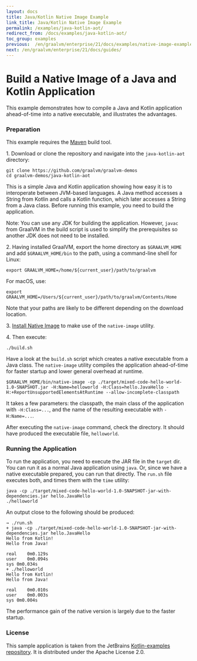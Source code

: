 ```yaml
---
layout: docs
title: Java/Kotlin Native Image Example
link_title: Java/Kotlin Native Image Example
permalink: /examples/java-kotlin-aot/
redirect_from: /docs/examples/java-kotlin-aot/
toc_group: examples
previous:  /en/graalvm/enterprise/21/docs/examples/native-image-examples/
next: /en/graalvm/enterprise/21/docs/guides/
---
```


# Build a Native Image of a Java and Kotlin Application

This example demonstrates how to compile a Java and Kotlin application
ahead-of-time into a native executable, and illustrates the advantages.

### Preparation

This example requires the [Maven](https://maven.apache.org/) build tool.

1&#46; Download or clone the repository and navigate into the `java-kotlin-aot` directory:
```shell
git clone https://github.com/graalvm/graalvm-demos
cd graalvm-demos/java-kotlin-aot
```
This is a simple Java and Kotlin application showing how easy it is to
interoperate between JVM-based languages. A Java method accesses a String from
Kotlin and calls a Kotlin function, which later accesses a String from a Java
class. Before running this example, you need to build the application.

Note: You can use any JDK for building the application. However, `javac` from GraalVM
in the build script is used to simplify the prerequisites so another JDK does not need to be installed.

2&#46; Having installed GraalVM, export the home directory as `$GRAALVM_HOME` and add `$GRAALVM_HOME/bin`
to the path, using a command-line shell for Linux:
```shell
export GRAALVM_HOME=/home/${current_user}/path/to/graalvm
```
For macOS, use:
```shell
export GRAALVM_HOME=/Users/${current_user}/path/to/graalvm/Contents/Home
```
Note that your paths are likely to be different depending on the download location.

3&#46; [Install Native Image](../reference-manual/native-image/README.md/#install-native-image) to make use of the `native-image` utility.

4&#46; Then execute:
```shell
./build.sh
```

Have a look at the `build.sh` script which creates a native executable from a Java class.
The `native-image` utility compiles the application ahead-of-time for faster startup and lower general overhead at runtime.
```shell
$GRAALVM_HOME/bin/native-image -cp ./target/mixed-code-hello-world-1.0-SNAPSHOT.jar -H:Name=helloworld -H:Class=hello.JavaHello -H:+ReportUnsupportedElementsAtRuntime --allow-incomplete-classpath
```

It takes a few parameters: the classpath, the main class of the application with
`-H:Class=...`, and the name of the resulting executable with `-H:Name=...`.

After executing the `native-image` command, check the directory. It should have
produced the executable file, `helloworld`.

### Running the Application

To run the application, you need to execute the JAR file in the `target` dir.
You can run it as a normal Java application using `java`.
Or, since we have a native executable prepared, you can run that directly.
The `run.sh` file executes both, and times them with the `time` utility:
```shell
java -cp ./target/mixed-code-hello-world-1.0-SNAPSHOT-jar-with-dependencies.jar hello.JavaHello
./helloworld

```

An output close to the following should be produced:
```shell
→ ./run.sh
+ java -cp ./target/mixed-code-hello-world-1.0-SNAPSHOT-jar-with-dependencies.jar hello.JavaHello
Hello from Kotlin!
Hello from Java!

real	0m0.129s
user	0m0.094s
sys	0m0.034s
+ ./helloworld
Hello from Kotlin!
Hello from Java!

real	0m0.010s
user	0m0.003s
sys	0m0.004s
```

The performance gain of the native version is largely due to the faster startup.

### License

This sample application is taken from the JetBrains [Kotlin-examples repository](https://github.com/JetBrains/kotlin-examples/tree/master/maven/mixed-code-hello-world).
It is distributed under the Apache License 2.0.
